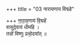+++
title = "03 नारायणाय विद्महे"

+++
ना॒रा॒य॒णाय॑ वि॒द्महे॑  
वासुदे॒वाय॑ धीमहि ।  
तन्नो॑ विष्णुः प्रचो॒दया᳚त् ॥